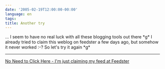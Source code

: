 ```yaml
---
date: '2005-02-19T12:00:00-00:00'
language: en
tags:
title: Another try
---
```



<p>... I seem to have no real luck with all these blogging tools out there *g* I already tried to claim this weblog on feedster a few days ago, but somehow it never worked :-? So let's try it again *g*</p>

-------------------------------



<p><a href="http://feedster.com/claimfeed.php?key=39ade7b2039e6ab4e948121a2359356a">No Need to Click Here - I'm just claiming my feed at Feedster</a></p>

